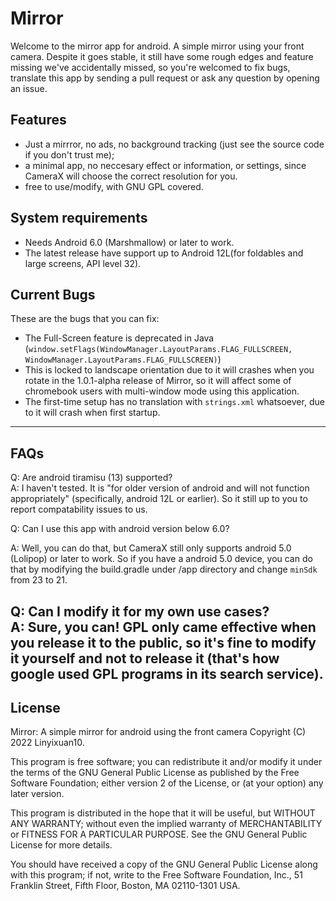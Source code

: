 # Mirror
Welcome to the mirror app for android. A simple mirror using your front camera.
Despite it goes stable, it still have some rough edges and feature missing we've accidentally missed, so you're welcomed to fix bugs, translate this app by sending a pull request or ask any question by opening an issue.
## Features
 * Just a mirrror, no ads, no background tracking (just see the source code if you don't trust me);
 * a minimal app, no neccesary effect or information, or settings, since CameraX will choose the correct resolution for you.
 * free to use/modify, with GNU GPL covered.
## System requirements
 * Needs Android 6.0 (Marshmallow) or later to work.
 * The latest release have support up to Android 12L(for foldables and large screens, API level 32).
## Current Bugs
These are the bugs that you can fix:
 * The Full-Screen feature is deprecated in Java (```window.setFlags(WindowManager.LayoutParams.FLAG_FULLSCREEN, WindowManager.LayoutParams.FLAG_FULLSCREEN)```)
 * This is locked to landscape orientation due to it will crashes when you rotate in the 1.0.1-alpha release of Mirror, so it will affect some of chromebook users with multi-window mode using this application.
 * The first-time setup has no translation with ```strings.xml``` whatsoever, due to it will crash when first startup.
 ---
 ## FAQs
 Q: Are android tiramisu (13) supported?</br>
 A: I haven't tested. It is "for older version of android and will not function appropriately" (specifically, android 12L or earlier). So it still up to you to report compatability issues to us.
 
 Q: Can I use this app with android version below 6.0?
 
 A: Well, you can do that, but CameraX still only supports android 5.0 (Lolipop) or later to work. So if you have a android 5.0 device, you can do that by modifying the build.gradle under /app directory and change ``minSdk`` from 23 to 21.
 
 Q: Can I modify it for my own use cases?</br>A: Sure, you can! GPL only came effective when you release it to the public, so it's fine to modify it yourself and not to release it (that's how google used GPL programs in its search service). 
 ---
## License
Mirror: A simple mirror for android using the front camera
Copyright (C) 2022 Linyixuan10.

This program is free software; you can redistribute it and/or modify
it under the terms of the GNU General Public License as published by
the Free Software Foundation; either version 2 of the License, or
(at your option) any later version.

This program is distributed in the hope that it will be useful,
but WITHOUT ANY WARRANTY; without even the implied warranty of
MERCHANTABILITY or FITNESS FOR A PARTICULAR PURPOSE.  See the
GNU General Public License for more details.

You should have received a copy of the GNU General Public License along
with this program; if not, write to the Free Software Foundation, Inc.,
51 Franklin Street, Fifth Floor, Boston, MA 02110-1301 USA.


